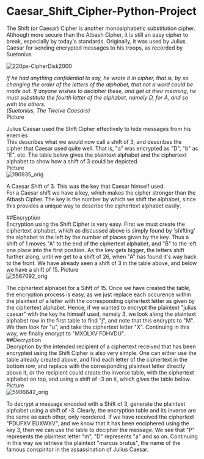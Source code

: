 # Caesar_Shift_Cipher-Python-Project
The Shift (or Caesar) Cipher is another monoalphabetic substitution cipher. Although more secure than the Atbash Cipher, it is still an easy cipher to break, especially by today's standards. Originally, it was used by Julius Caesar for sending encrypted messages to his troops, as recorded by Suetonius<br>

![220px-CipherDisk2000](https://github.com/778569/Caesar_Shift_Cipher-Python-Project/assets/52319671/71c3a6ac-e85d-4c94-acb0-838f134619d2)<br>


*If he had anything confidential to say, he wrote it in cipher, that is, by so changing the order of the letters of the alphabet, that not a word could be made out. If anyone wishes to decipher these, and get at their meaning, he must substitute the fourth letter of the alphabet, namely D, for A, and so with the others.<br>
(Suetonius, The Twelve Caesars)*<br>
Picture<br>

Julius Caesar used the Shift Cipher effectively to hide messages from his enemies<br>
This describes what we would now call a shift of 3, and describes the cipher that Caesar used quite well. That is, "a" was encrypted as "D", "b" as "E", etc. The table below gives the plaintext alphabet and the ciphertext alphabet to show how a shift of 3 could be depicted.<br>
Picture<br>
![190935_orig](https://github.com/778569/Caesar_Shift_Cipher-Python-Project/assets/52319671/c74d9928-d762-4e0b-83cf-0a703794abf4)<br>

A Caesar Shift of 3. This was the key that Caesar himself used.<br>
For a Caesar shift we have a key, which makes the cipher stronger than the Atbash Cipher. The key is the number by which we shift the alphabet, since this provides a unique way to describe the ciphertext alphabet easily.<br>


##Encryption<br>
Encryption using the Shift Cipher is very easy. First we must create the ciphertext alphabet, which as discussed above is simply found by 'shifting' the alphabet to the left by the number of places given by the key. Thus a shift of 1 moves "A" to the end of the ciphertext alphabet, and "B" to the left one place into the first position. As the key gets bigger, the letters shift further along, until we get to a shift of 26, when "A" has found it's way back to the front. We have already seen a shift of 3 in  the table above, and below we have a shift of 15.
Picture<br>
![5567092_orig](https://github.com/778569/Caesar_Shift_Cipher-Python-Project/assets/52319671/f9350983-22ab-4f08-93e1-a89f7ab32bdc)<br>

The ciphertext alphabet for a Sihft of 15.
Once we have created the table, the encryption process is easy, as we just replace each occurence within the plaintext of a letter with the corresponding ciphertext letter as given by the ciphertext alphabet. Hence, if we wanted to encrypt the plaintext "julius caesar" with the key he himself used, namely 3, we look along the plaintext alphabet row in the first table to find "j", and note that this encrypts to "M". We then look for "u", and take the ciphertext letter "X". Continuing in this way, we finally encrypt to "MXOLXV FDHVDU".
<br>##Decryption<br>
Decryption by the intended recipient of a ciphertext received that has been encrypted using the Shift Cipher is also very simple. One can either use the table already created above, and find each letter of the ciphertext in the bottom row, and replace with the corresponding plaintext letter directly above it, or the recipient could create the inverse table, with the ciphertext alphabet on top, and using a shift of -3 on it, which gives the table below.
Picture<br>
![5906642_orig](https://github.com/778569/Caesar_Shift_Cipher-Python-Project/assets/52319671/ce48ad15-3022-48bf-84ea-d2aea6d3ebd0)<br>

To decrypt a message encoded with a Shift of 3, generate the plaintext alphabet using a shift of -3.
Clearly, the encryption table and its inverse are the same as each other, only reordered. If we have received the ciphertext "PDUFXV EUXWXV", and we know that it has been enciphered using the key 3, then we can use the table to decipher the message. We see that  "P" represents the plaintext letter  "m",  "D" represents  "a" and so on. Continuing in this way we retrieve the plaintext  "marcus brutus", the name of the famous conspiritor in the assassination of Julius Caesar.
